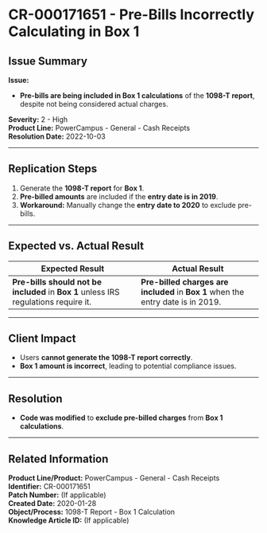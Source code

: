 # CR-000171651 - Pre-Bills Incorrectly Calculating in Box 1  

## **Issue Summary**  
**Issue:**  
- **Pre-bills are being included in Box 1 calculations** of the **1098-T report**, despite not being considered actual charges.  

**Severity:** 2 - High  
**Product Line:** PowerCampus - General - Cash Receipts  
**Resolution Date:** 2022-10-03  

---

## **Replication Steps**  
1. Generate the **1098-T report** for **Box 1**.  
2. **Pre-billed amounts** are included if the **entry date is in 2019**.  
3. **Workaround:** Manually change the **entry date to 2020** to exclude pre-bills.  

---

## **Expected vs. Actual Result**  
| **Expected Result** | **Actual Result** |
|---------------------|------------------|
| **Pre-bills should not be included** in **Box 1** unless IRS regulations require it. | **Pre-billed charges are included** in **Box 1** when the entry date is in 2019. |

---

## **Client Impact**  
- Users **cannot generate the 1098-T report correctly**.  
- **Box 1 amount is incorrect**, leading to potential compliance issues.  

---

## **Resolution**  
- **Code was modified** to **exclude pre-billed charges** from **Box 1 calculations**.  

---

## **Related Information**  
**Product Line/Product:** PowerCampus - General - Cash Receipts  
**Identifier:** CR-000171651  
**Patch Number:** (If applicable)  
**Created Date:** 2020-01-28  
**Object/Process:** 1098-T Report - Box 1 Calculation  
**Knowledge Article ID:** (If applicable)  
